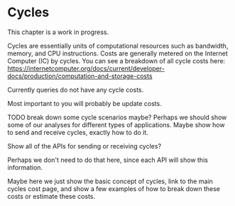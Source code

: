 # Cycles

This chapter is a work in progress.

Cycles are essentially units of computational resources such as bandwidth, memory, and CPU instructions. Costs are generally metered on the Internet Computer (IC) by cycles. You can see a breakdown of all cycle costs here: https://internetcomputer.org/docs/current/developer-docs/production/computation-and-storage-costs

Currently queries do not have any cycle costs.

Most important to you will probably be update costs.

TODO break down some cycle scenarios maybe? Perhaps we should show some of our analyses for different types of applications. Maybe show how to send and receive cycles, exactly how to do it.

Show all of the APIs for sending or receiving cycles?

Perhaps we don't need to do that here, since each API will show this information.

Maybe here we just show the basic concept of cycles, link to the main cycles cost page, and show a few examples of how to break down these costs or estimate these costs.
